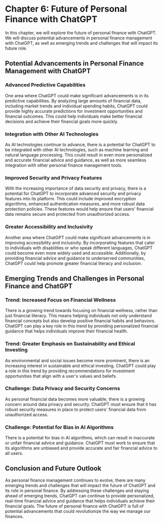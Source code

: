 Chapter 6: Future of Personal Finance with ChatGPT
==================================================

In this chapter, we will explore the future of personal finance with ChatGPT. We will discuss potential advancements in personal finance management with ChatGPT, as well as emerging trends and challenges that will impact its future role.

Potential Advancements in Personal Finance Management with ChatGPT
------------------------------------------------------------------

### Advanced Predictive Capabilities

One area where ChatGPT could make significant advancements is in its predictive capabilities. By analyzing large amounts of financial data, including market trends and individual spending habits, ChatGPT could provide highly accurate predictions for investment opportunities and financial outcomes. This could help individuals make better financial decisions and achieve their financial goals more quickly.

### Integration with Other AI Technologies

As AI technologies continue to advance, there is a potential for ChatGPT to be integrated with other AI technologies, such as machine learning and natural language processing. This could result in even more personalized and accurate financial advice and guidance, as well as more seamless integration with other personal finance management tools.

### Improved Security and Privacy Features

With the increasing importance of data security and privacy, there is a potential for ChatGPT to incorporate advanced security and privacy features into its platform. This could include improved encryption algorithms, enhanced authentication measures, and more robust data protection policies. These features would help ensure that users' financial data remains secure and protected from unauthorized access.

### Greater Accessibility and Inclusivity

Another area where ChatGPT could make significant advancements is in improving accessibility and inclusivity. By incorporating features that cater to individuals with disabilities or who speak different languages, ChatGPT could become even more widely used and accessible. Additionally, by providing financial advice and guidance to underserved communities, ChatGPT could help promote greater financial literacy and inclusion.

Emerging Trends and Challenges in Personal Finance and ChatGPT
--------------------------------------------------------------

### Trend: Increased Focus on Financial Wellness

There is a growing trend towards focusing on financial wellness, rather than just financial literacy. This means helping individuals not only understand financial concepts but also develop positive financial habits and behaviors. ChatGPT can play a key role in this trend by providing personalized financial guidance that helps individuals improve their financial health.

### Trend: Greater Emphasis on Sustainability and Ethical Investing

As environmental and social issues become more prominent, there is an increasing interest in sustainable and ethical investing. ChatGPT could play a role in this trend by providing recommendations for investment opportunities that align with a user's values and beliefs.

### Challenge: Data Privacy and Security Concerns

As personal financial data becomes more valuable, there is a growing concern around data privacy and security. ChatGPT must ensure that it has robust security measures in place to protect users' financial data from unauthorized access.

### Challenge: Potential for Bias in AI Algorithms

There is a potential for bias in AI algorithms, which can result in inaccurate or unfair financial advice and guidance. ChatGPT must work to ensure that its algorithms are unbiased and provide accurate and fair financial advice to all users.

Conclusion and Future Outlook
-----------------------------

As personal finance management continues to evolve, there are many emerging trends and challenges that will impact the future of ChatGPT and its role in personal finance. By addressing these challenges and staying ahead of emerging trends, ChatGPT can continue to provide personalized, real-time financial advice and guidance that helps individuals achieve their financial goals. The future of personal finance with ChatGPT is full of potential advancements that could revolutionize the way we manage our finances.


